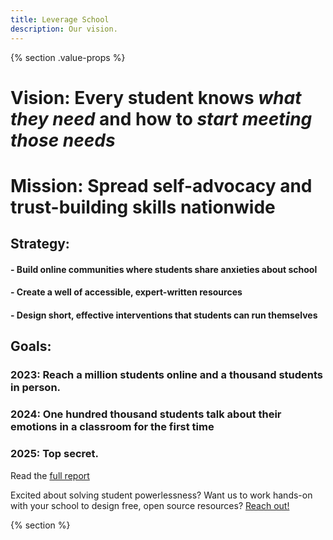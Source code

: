 ```yaml
---
title: Leverage School
description: Our vision.
---
```


{% section .value-props %}

# Vision: Every student knows _what they need_ and how to _start meeting those needs_

# Mission: Spread self-advocacy and trust-building skills nationwide

## Strategy:

#### - Build online communities where students share anxieties about school

#### - Create a well of accessible, expert-written resources

#### - Design short, effective interventions that students can run themselves

## Goals:

### 2023: Reach a million students online and a thousand students in person. 

### 2024: One hundred thousand students talk about their emotions in a classroom for the first time

### 2025: Top secret.


Read the [full report](/pdfs/Leveraged.pdf)

Excited about solving student powerlessness? Want us to work hands-on with your school to design free, open source resources? [Reach out!](mailto:ben@onefact.org)

{% section %}
